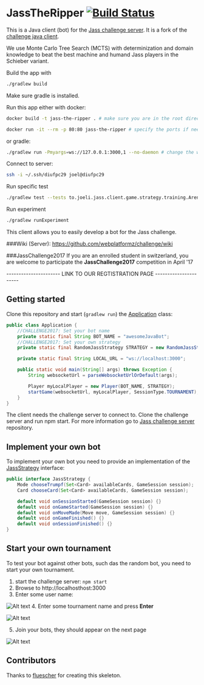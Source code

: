 # JassTheRipper [![Build Status](https://travis-ci.com/JoelNiklaus/JassTheRipper.svg?token=TyJh5WgmQurKDQkSXyDX&branch=master)](https://travis-ci.com/JoelNiklaus/JassTheRipper)

This is a Java client (bot) for the [Jass challenge server](https://github.com/webplatformz/challenge).
It is a fork of the [challenge java client](https://github.com/webplatformz/challenge-client-java).

We use Monte Carlo Tree Search (MCTS) with determinization and domain knowledge to beat the best machine and humand Jass players in the Schieber variant.

Build the app with 
```bash
./gradlew build
```
Make sure gradle is installed.

Run this app either with docker:
```bash
docker build -t jass-the-ripper . # make sure you are in the root directory of this project

docker run -it --rm -p 80:80 jass-the-ripper # specify the ports if needed (also update the dockerfile)
```
or gradle:
```bash
./gradlew run -Pmyargs=ws://127.0.0.1:3000,1 --no-daemon # change the websocket host and port if needed. The value after the comma is the chosenTeamIndex of the bot to be started
```

Connect to server:
```bash
ssh -i ~/.ssh/diufpc29 joel@diufpc29
```

Run specific test
```bash
./gradlew test --tests to.joeli.jass.client.game.strategy.training.ArenaTest.train
```

Run experiment
```bash
./gradlew runExperiment
```


This client allows you to easily develop a bot for the Jass challenge.

###Wiki (Server):
https://github.com/webplatformz/challenge/wiki

###JassChallenge2017
If you are an enrolled student in switzerland, you are welcome to participate the **JassChallenge2017** competition in April '17

---------------------- LINK TO OUR REGTISTRATION PAGE ----------------------



## Getting started

Clone this repository and start (`gradlew run`) the [Application](src/main/java/com/zuehlke/jasschallenge/Application.java) class:

``` java
public class Application {
    //CHALLENGE2017: Set your bot name
    private static final String BOT_NAME = "awesomeJavaBot";
    //CHALLENGE2017: Set your own strategy
    private static final RandomJassStrategy STRATEGY = new RandomJassStrategy();

    private static final String LOCAL_URL = "ws://localhost:3000";

    public static void main(String[] args) throws Exception {
        String websocketUrl = parseWebsocketUrlOrDefault(args);

        Player myLocalPlayer = new Player(BOT_NAME, STRATEGY);
        startGame(websocketUrl, myLocalPlayer, SessionType.TOURNAMENT);
    }
}
```

The client needs the challenge server to connect to. Clone the challenge server and run npm start. For more information
go to [Jass challenge server](https://github.com/webplatformz/challenge) repository.

## Implement your own bot

To implement your own bot you need to provide an implementation of the
[JassStrategy](src/main/java/com/zuehlke/jasschallenge/client/game/strategy/JassStrategy.java) interface:

``` java
public interface JassStrategy {
    Mode chooseTrumpf(Set<Card> availableCards, GameSession session);
    Card chooseCard(Set<Card> availableCards, GameSession session);

    default void onSessionStarted(GameSession session) {}
    default void onGameStarted(GameSession session) {}
    default void onMoveMade(Move move, GameSession session) {}
    default void onGameFinished() {}
    default void onSessionFinished() {}
}
```

## Start your own tournament
To test your bot against other bots, such das the random bot, you need to start your own tournament. 

1. start the challenge server:
`npm start`
2. Browse to http://localhosthost:3000
3. Enter some user name: 

![Alt text](doc/images/chooseUsername.PNG?raw=true "Choose a user name")
4. Enter some tournament name and press **Enter** 

![Alt text](doc/images/createTournament.PNG?raw=true "Choose a user name")

5. Join your bots, they should appear on the next page

![Alt text](doc/images/tournamentPage.PNG?raw=true "Choose a user name")



## Contributors ##
Thanks to [fluescher](https://github.com/fluescher) for creating this skeleton.